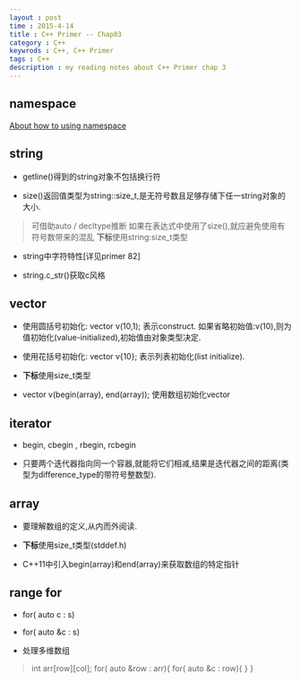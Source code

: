```yaml
---                                                                               
layout : post
time : 2015-4-14
title : C++ Primer -- Chap03
category : C++ 
keywrods : C++, C++ Primer
tags : C++ 
description : my reading notes about C++ Primer chap 3
---
```


## namespace 
[About how to using namespace](https://github.com/ThreeCobblers/Paladin/blob/master/blog/C%2B%2B/sosohu/chap3.md)

## string

* getline()得到的string对象不包括换行符

* size()返回值类型为string::size_t,是无符号数且足够存储下任一string对象的大小.
> 可借助auto / decltype推断
> 如果在表达式中使用了size(),就应避免使用有符号数带来的混乱
> **下标**使用string:size_t类型

* string中字符特性[详见primer 82]

* string.c_str()获取c风格

## vector

* 使用圆括号初始化: vector<int> v(10,1); 表示construct. 如果省略初始值:v(10),则为值初始化(value-initialized),初始值由对象类型决定.

* 使用花括号初始化: vector<int> v{10}; 表示列表初始化(list initialize).

* **下标**使用size_t类型

* vector<int> v(begin(array), end(array)); 使用数组初始化vector

## iterator

* begin, cbegin , rbegin, rcbegin

* 只要两个迭代器指向同一个容器,就能将它们相减,结果是迭代器之间的距离(类型为difference_type的带符号整数型).

## array

* 要理解数组的定义,从内而外阅读.

* **下标**使用size_t类型(stddef.h)

* C++11中引入begin(array)和end(array)来获取数组的特定指针

## range for

* for( auto c : s)

* for( auto &c : s)
	
* 处理多维数组
> int arr[row][col];
> for( auto &row : arr){
>	for( auto &c : row){
>	}
> }
